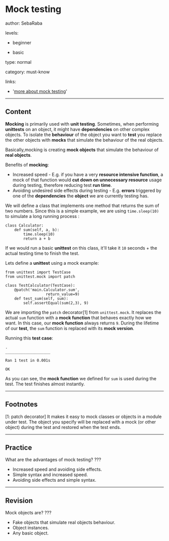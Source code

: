 # Mock testing
author: SebaRaba

levels:

  - beginner

  - basic

type: normal

category: must-know

links:

  - '[more about mock testing](https://docs.python.org/3/library/unittest.mock.html)'

---
## Content

**Mocking** is primarily used with **unit testing**. Sometimes, when performing **unittests** on an object, it might have **dependencies** on other complex objects. To isolate the **behaviour** of the object you want to **test** you replace the other objects with **mocks** that simulate the behaviour of the real objects.

Basically,mocking is creating **mock objects** that simulate the behaviour of **real objects**.

Benefits of **mocking**:
- Increased speed - E.g. if you have a very **resource intensive function**, a mock of that function would **cut down on unnecessary resource** usage during testing, therefore reducing test **run time**.
- Avoiding undesired side effects during testing - E.g. **errors** triggered by one of the **dependencies** the **object** we are currently testing has.

We will define a class that implements one method that returns the sum of two numbers. Since this is a simple example, we are using `time.sleep(10)` to simulate a long running process :

```
class Calculator:
    def sum(self, a, b):
        time.sleep(10)
        return a + b
```
If we would run a basic **unittest** on this class, it'll take it `10` seconds + the actual testing time to finish the test.

Lets define a **unittest** using a mock example:

```
from unittest import TestCase
from unittest.mock import patch

class TestCalculator(TestCase):
    @patch('main.Calculator.sum',
                  return_value=9)
    def test_sum(self, sum):
        self.assertEqual(sum(2,3), 9)
```

We are importing the `patch` decorator[1] from `unittest.mock`. It replaces the actual `sum` function with a **mock function** that behaves exactly how we want. In this case, our **mock function** always returns `9`. During the lifetime of our **test**, the `sum` function is replaced with its **mock version**.

Running this **test case**:

```
.
____________________

Ran 1 test in 0.001s

OK
```

As you can see, the **mock function** we defined for `sum` is used during the test. The test finishes almost instantly.

---
## Footnotes

[1: patch decorator]
It makes it easy to mock classes or objects in a module under test. The object you specify will be replaced with a mock (or other object) during the test and restored when the test ends.

---
## Practice

What are the advantages of mock testing?
???

* Increased speed and avoiding side effects.
* Simple syntax and increased speed.
* Avoiding side effects and simple syntax.

---
## Revision

Mock objects are?
???

* Fake objects that simulate real objects behaviour.
* Object instances.
* Any basic object.
